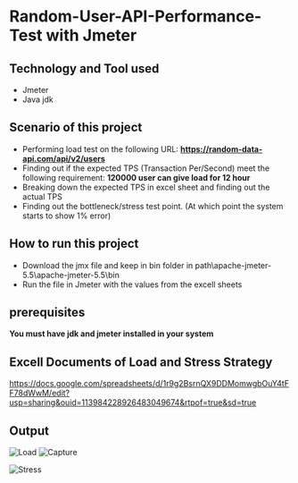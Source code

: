 # Random-User-API-Performance-Test with Jmeter

## Technology and Tool used

- Jmeter
- Java jdk

## Scenario of this project

- Performing load test on the following URL: **https://random-data-api.com/api/v2/users**
-  Finding out if the expected TPS (Transaction Per/Second) meet the following requirement: **120000 user can give load for 12 hour**
- Breaking down the expected TPS in excel sheet and finding out the actual TPS
- Finding out the bottleneck/stress test point. (At which point the system starts to show 1% error)

## How to run this project

- Download the jmx file and keep in bin folder in path\apache-jmeter-5.5\apache-jmeter-5.5\bin
- Run the file in Jmeter with the values from the excell sheets

## prerequisites
**You must have jdk and jmeter installed in your system**


## Excell Documents of Load and Stress Strategy
https://docs.google.com/spreadsheets/d/1r9g2BsrnQX9DDMomwgbOuY4tFF78dWwM/edit?usp=sharing&ouid=113984228926483049674&rtpof=true&sd=true

## Output

![Load](https://user-images.githubusercontent.com/54511128/194081506-d5b82f35-d128-4032-87d8-9edcd50b7f10.png)
![Capture](https://user-images.githubusercontent.com/54511128/194081632-3325722b-6a80-4f3c-85e6-f4a9c5b7b2ef.PNG)

![Stress](https://user-images.githubusercontent.com/54511128/194106267-e53fcdf4-6147-46b9-aad2-d18a6f70dbf1.png)

